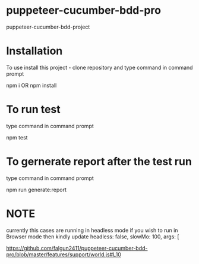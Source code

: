 # puppeteer-cucumber-bdd-pro
 puppeteer-cucumber-bdd-project


# Installation
To use install this project - clone repository and type command in command prompt

npm i  OR npm install

# To run test
type command in command prompt

npm test

# To gernerate report after the test run
type command in command prompt

npm run generate:report

# NOTE
currently this cases are running in headless mode
if you wish to run in Browser mode then kindly update       headless: false, slowMo: 100, args: [

https://github.com/falgun2411/puppeteer-cucumber-bdd-pro/blob/master/features/support/world.js#L10
